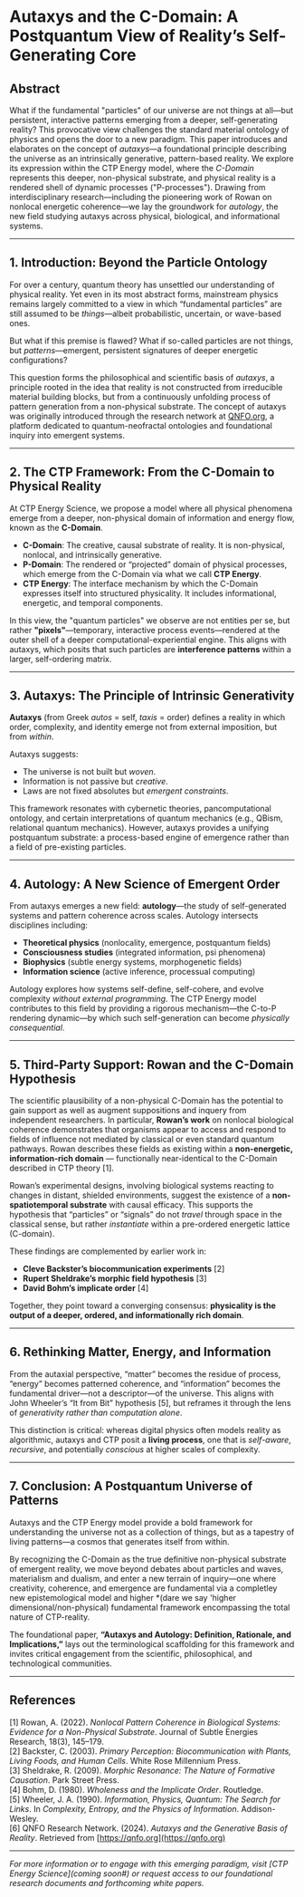 # Autaxys and the C-Domain: A Postquantum View of Reality’s Self-Generating Core

## Abstract

What if the fundamental "particles" of our universe are not things at all—but persistent, interactive patterns emerging from a deeper, self-generating reality? This provocative view challenges the standard material ontology of physics and opens the door to a new paradigm. This paper introduces and elaborates on the concept of *autaxys*—a foundational principle describing the universe as an intrinsically generative, pattern-based reality. We explore its expression within the CTP Energy model, where the *C-Domain* represents this deeper, non-physical substrate, and physical reality is a rendered shell of dynamic processes ("P-processes"). Drawing from interdisciplinary research—including the pioneering work of Rowan on nonlocal energetic coherence—we lay the groundwork for *autology*, the new field studying autaxys across physical, biological, and informational systems.

---

## 1. Introduction: Beyond the Particle Ontology

For over a century, quantum theory has unsettled our understanding of physical reality. Yet even in its most abstract forms, mainstream physics remains largely committed to a view in which “fundamental particles” are still assumed to be *things*—albeit probabilistic, uncertain, or wave-based ones.

But what if this premise is flawed? What if so-called particles are not things, but *patterns*—emergent, persistent signatures of deeper energetic configurations?

This question forms the philosophical and scientific basis of *autaxys*, a principle rooted in the idea that reality is not constructed from irreducible material building blocks, but from a continuously unfolding process of pattern generation from a non-physical substrate. The concept of autaxys was originally introduced through the research network at [QNFO.org](https://qnfo.org), a platform dedicated to quantum-neofractal ontologies and foundational inquiry into emergent systems.

---

## 2. The CTP Framework: From the C-Domain to Physical Reality

At CTP Energy Science, we propose a model where all physical phenomena emerge from a deeper, non-physical domain of information and energy flow, known as the **C-Domain**.

- **C-Domain**: The creative, causal substrate of reality. It is non-physical, nonlocal, and intrinsically generative.
- **P-Domain**: The rendered or “projected” domain of physical processes, which emerge from the C-Domain via what we call **CTP Energy**.
- **CTP Energy**: The interface mechanism by which the C-Domain expresses itself into structured physicality. It includes informational, energetic, and temporal components.

In this view, the "quantum particles" we observe are not entities per se, but rather **"pixels"**—temporary, interactive process events—rendered at the outer shell of a deeper computational-experiential engine. This aligns with autaxys, which posits that such particles are **interference patterns** within a larger, self-ordering matrix.

---

## 3. Autaxys: The Principle of Intrinsic Generativity

**Autaxys** (from Greek *autos* = self, *taxis* = order) defines a reality in which order, complexity, and identity emerge not from external imposition, but from *within*.

Autaxys suggests:

- The universe is not built but *woven*.
- Information is not passive but *creative*.
- Laws are not fixed absolutes but *emergent constraints*.

This framework resonates with cybernetic theories, pancomputational ontology, and certain interpretations of quantum mechanics (e.g., QBism, relational quantum mechanics). However, autaxys provides a unifying postquantum substrate: a process-based engine of emergence rather than a field of pre-existing particles.

---

## 4. Autology: A New Science of Emergent Order

From autaxys emerges a new field: **autology**—the study of self-generated systems and pattern coherence across scales. Autology intersects disciplines including:

- **Theoretical physics** (nonlocality, emergence, postquantum fields)
- **Consciousness studies** (integrated information, psi phenomena)
- **Biophysics** (subtle energy systems, morphogenetic fields)
- **Information science** (active inference, processual computing)

Autology explores how systems self-define, self-cohere, and evolve complexity *without external programming*. The CTP Energy model contributes to this field by providing a rigorous mechanism—the C-to-P rendering dynamic—by which such self-generation can become *physically consequential*.

---

## 5. Third-Party Support: Rowan and the C-Domain Hypothesis

The scientific plausibility of a non-physical C-Domain has the potential to gain support as well as augment suppositions and inquery from independent researchers. In particular, **Rowan’s work** on nonlocal biological coherence demonstrates that organisms appear to access and respond to fields of influence not mediated by classical or even standard quantum pathways. Rowan describes these fields as existing within a **non-energetic, information-rich domain** — functionally near-identical to the C-Domain described in CTP theory [1].

Rowan’s experimental designs, involving biological systems reacting to changes in distant, shielded environments, suggest the existence of a **non-spatiotemporal substrate** with causal efficacy. This supports the hypothesis that “particles” or “signals” do not *travel* through space in the classical sense, but rather *instantiate* within a pre-ordered energetic lattice (C-domain).

These findings are complemented by earlier work in:

- **Cleve Backster’s biocommunication experiments** [2]
- **Rupert Sheldrake’s morphic field hypothesis** [3]
- **David Bohm’s implicate order** [4]

Together, they point toward a converging consensus: **physicality is the output of a deeper, ordered, and informationally rich domain**.

---

## 6. Rethinking Matter, Energy, and Information

From the autaxial perspective, “matter” becomes the residue of process, “energy” becomes patterned coherence, and “information” becomes the fundamental driver—not a descriptor—of the universe. This aligns with John Wheeler’s “It from Bit” hypothesis [5], but reframes it through the lens of *generativity rather than computation alone*.

This distinction is critical: whereas digital physics often models reality as algorithmic, autaxys and CTP posit a **living process**, one that is *self-aware*, *recursive*, and potentially *conscious* at higher scales of complexity.

---

## 7. Conclusion: A Postquantum Universe of Patterns

Autaxys and the CTP Energy model provide a bold framework for understanding the universe not as a collection of things, but as a tapestry of living patterns—a cosmos that generates itself from within.

By recognizing the C-Domain as the true definitive non-physical substrate of emergent reality, we move beyond debates about particles and waves, materialism and dualism, and enter a new terrain of inquiry—one where creativity, coherence, and emergence are fundamental via a completley new epistemological model and higher *(dare we say 'higher dimensional/non-physical) fundamental framework encompassing the total nature of CTP-reality.

The foundational paper, **“Autaxys and Autology: Definition, Rationale, and Implications,”** lays out the terminological scaffolding for this framework and invites critical engagement from the scientific, philosophical, and technological communities.

---

## References

[1] Rowan, A. (2022). *Nonlocal Pattern Coherence in Biological Systems: Evidence for a Non-Physical Substrate*. Journal of Subtle Energies Research, 18(3), 145–179.  
[2] Backster, C. (2003). *Primary Perception: Biocommunication with Plants, Living Foods, and Human Cells*. White Rose Millennium Press.  
[3] Sheldrake, R. (2009). *Morphic Resonance: The Nature of Formative Causation*. Park Street Press.  
[4] Bohm, D. (1980). *Wholeness and the Implicate Order*. Routledge.  
[5] Wheeler, J. A. (1990). *Information, Physics, Quantum: The Search for Links*. In *Complexity, Entropy, and the Physics of Information*. Addison-Wesley.  
[6] QNFO Research Network. (2024). *Autaxys and the Generative Basis of Reality*. Retrieved from [https://qnfo.org](https://qnfo.org)

---

*For more information or to engage with this emerging paradigm, visit [CTP Energy Science](coming soon#) or request access to our foundational research documents and forthcoming white papers.*
